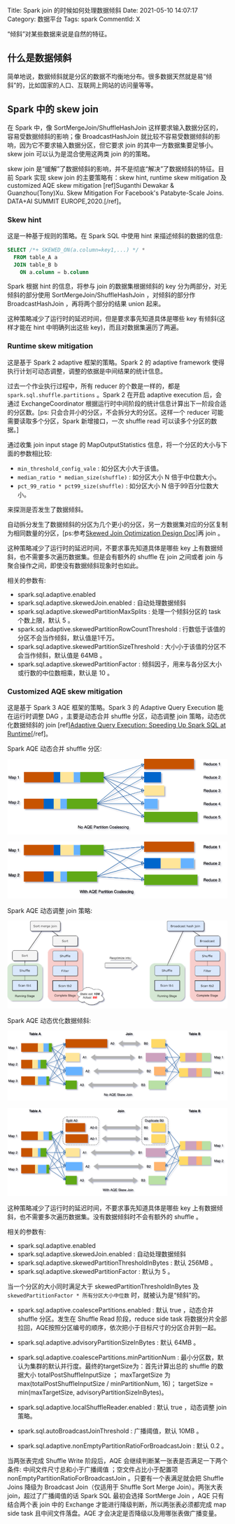 Title: Spark join 的时候如何处理数据倾斜
Date: 2021-05-10 14:07:17
Category: 数据平台
Tags: spark
CommentId: X


“倾斜”对某些数据来说是自然的特征。


<!-- PELICAN_END_SUMMARY -->


## 什么是数据倾斜

简单地说，数据倾斜就是分区的数据不均衡地分布。很多数据天然就是易“倾斜”的，比如国家的人口、互联网上网站的访问量等等。


## Spark 中的 skew join

在 Spark 中，像 SortMergeJoin/ShuffleHashJoin 这样要求输入数据分区的，容易受数据倾斜的影响；像 BroadcastHashJoin 就比较不容易受数据倾斜的影响，因为它不要求输入数据分区，但它要求 join 的其中一方数据集要足够小。skew join 可以认为是混合使用这两类 join 的的策略。

skew join 是“缓解”了数据倾斜的影响，并不是彻底“解决”了数据倾斜的特征。目前 Spark 实现 skew join 的主要策略有：skew hint, runtime skew mitigation 及 customized AQE skew mitigation [ref]Suganthi Dewakar & Guanzhou(Tony)Xu. Skew Mitigation For Facebook's Patabyte-Scale Joins. DATA+AI SUMMIT EUROPE,2020.[/ref]。


### Skew hint

这是一种基于规则的策略。在 Spark SQL 中使用 hint 来描述倾斜的数据的信息:

```sql
SELECT /*+ SKEWED_ON(a.column=key1,...) */ *
  FROM table_A a
  JOIN table_B b
    ON a.column = b.column
```

Spark 根据 hint 的信息，将参与 join 的数据集根据倾斜的 key 分为两部分，对无倾斜的部分使用 SortMergeJoin/ShuffleHashJoin ，对倾斜的部分作 BroadcastHashJoin ，再将两个部分的结果 union 起来。

这种策略减少了运行时的延迟时间，但是要求事先知道具体是哪些 key 有倾斜(这样才能在 hint 中明确列出这些 key)，而且对数据集遍历了两遍。


### Runtime skew mitigation

这是基于 Spark 2 adaptive 框架的策略。Spark 2 的 adaptive framework 使得执行计划可动态调整，调整的依据是中间结果的统计信息。

过去一个作业执行过程中，所有 reducer 的个数是一样的，都是 `spark.sql.shuffle.partitions` 。Spark 2 在开启 adaptive execution 后，会通过 ExchangeCoordinator 根据运行时中间阶段的统计信息计算出下一阶段合适的分区数。[ps: 只会合并小的分区，不会拆分大的分区。这样一个 reducer 可能需要读取多个分区，Spark 新增接口，一次 shuffle read 可以读多个分区的数据。]

通过收集 join input stage 的 MapOutputStatistics 信息，将一个分区的大小与下面的参数相比较:

+ `min_threshold_config_vale` : 如分区大小大于该值。
+ `median_ratio * median_size(shuffle)` : 如分区大小 N 倍于中位数大小。
+ `pct_99_ratio * pct99_size(shuffle)` : 如分区大小 N 倍于99百分位数大小。

来探测是否发生了数据倾斜。

自动拆分发生了数据倾斜的分区为几个更小的分区，另一方数据集对应的分区复制为相同数量的分区，[ps:参考<a href="https://docs.google.com/document/d/1NkXN-ck8jUOS0COz3f8LUW5xzF8j9HFjoZXWGGX2HAg/edit#heading=h.60dh8l6nvck" target="_blank" rel="noopener noreferrer">Skewed Join Optimization Design Doc</a>]再 join 。

这种策略减少了运行时的延迟时间，不要求事先知道具体是哪些 key 上有数据倾斜，也不需要多次遍历数据集。但是会有额外的 shuffle 在 join 之间或者 join 与聚合操作之间，即使没有数据倾斜现象时也如此。


相关的参数有:

+ spark.sql.adaptive.enabled
+ spark.sql.adaptive.skewedJoin.enabled  : 自动处理数据倾斜
+ spark.sql.adaptive.skewedPartitionMaxSplits : 处理一个倾斜分区的 task 个数上限，默认 5 。
+ spark.sql.adaptive.skewedPartitionRowCountThreshold : 行数低于该值的分区不会当作倾斜，默认值是1千万。
+ spark.sql.adaptive.skewedPartitionSizeThreshold : 大小小于该值的分区不会当作倾斜，默认值是 64MB 。
+ spark.sql.adaptive.skewedPartitionFactor : 倾斜因子，用来与各分区大小或行数的中位数相乘，默认是 10 。


### Customized AQE skew mitigation

这是基于 Spark 3 AQE 框架的策略。Spark 3 的 Adaptive Query Execution 能在运行时调整 DAG ，主要是动态合并 shuffle 分区，动态调整 join 策略，动态优化数据倾斜的 join [ref]<a href="https://databricks.com/blog/2020/05/29/adaptive-query-execution-speeding-up-spark-sql-at-runtime.html">Adaptive Query Execution: Speeding Up Spark SQL at Runtime</a>[/ref]。


Spark AQE 动态合并 shuffle 分区:

![Spark AQE 动态合并 shuffle 分区前](/images/2021/spark_aqe_partition_coalescing_1.png)

![Spark AQE 动态合并 shuffle 分区后](/images/2021/spark_aqe_partition_coalescing_2.png)


Spark AQE 动态调整 join 策略:

![Spark AQE 动态调整 join 策略](/images/2021/spark_aqe_switching_join.png)


Spark AQE 动态优化数据倾斜:

![Spark AQE 动态优化数据倾斜前](/images/2021/spark_aqe_dynamic_skew_join_1.png)

![Spark AQE 动态优化数据倾斜后](/images/2021/spark_aqe_dynamic_skew_join_2.png)


这种策略减少了运行时的延迟时间，不要求事先知道具体是哪些 key 上有数据倾斜，也不需要多次遍历数据集。没有数据倾斜时不会有额外的 shuffle 。


相关的参数有:

+ spark.sql.adaptive.enabled
+ spark.sql.adaptive.skewedJoin.enabled  : 自动处理数据倾斜
+ spark.sql.adaptive.skewedPartitionThresholdInBytes : 默认 256MB 。
+ spark.sql.adaptive.skewedPartitionFactor : 默认为 5 。


当一个分区的大小同时满足大于 skewedPartitionThresholdInBytes 及 `skewedPartitionFactor * 所有分区大小中位数` 时，就被认为是“倾斜”的。


+ spark.sql.adaptive.coalescePartitions.enabled : 默认 true ，动态合并 shuffle 分区。发生在 Shuffle Read 阶段，reduce side task 将数据分片全部拉回，AQE按照分区编号的顺序，依次把小于目标尺寸的分区合并到一起。
+ spark.sql.adaptive.advisoryPartitionSizeInBytes : 默认 64MB 。
+ spark.sql.adaptive.coalescePartitions.minPartitionNum : 最小分区数，默认为集群的默认并行度。最终的targetSize为：首先计算出总的 shuffle 的数据大小 totalPostShuffleInputSize ； maxTargetSize 为 max(totalPostShuffleInputSize / minPartitionNum, 16)； targetSize = min(maxTargetSize, advisoryPartitionSizeInBytes)。


+ spark.sql.adaptive.localShuffleReader.enabled : 默认 true ，动态调整 join 策略。
+ spark.sql.autoBroadcastJoinThreshold : 广播阈值，默认 10MB 。
+ spark.sql.adaptive.nonEmptyPartitionRatioForBroadcastJoin : 默认 0.2 。


当两张表完成 Shuffle Write 阶段后，AQE 会继续判断某一张表是否满足一下两个条件: 中间文件尺寸总和小于广播阈值
；空文件占比小于配置项 nonEmptyPartitionRatioForBroadcastJoin 。只要有一个表满足就会把 Shuffle Joins 降级为 Broadcast Join（仅适用于 Shuffle Sort Merge Join）。两张大表 join，超过了广播阈值的话 Spark SQL 最初会选择 SortMerge Join ，AQE 只有结合两个表 join 中的 Exchange 才能进行降级判断，所以两张表必须都完成 map side task 且中间文件落盘。AQE 才会决定是否降级以及用哪张表做广播变量。

